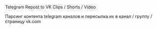 Telegram Repost to VK Clips / Shorts / Video

Парсинг контента telegram каналов и пересылка их в канал / группу / страницу vk.com
